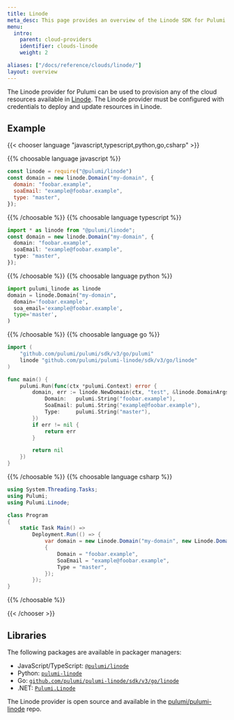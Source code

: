 ```yaml
---
title: Linode
meta_desc: This page provides an overview of the Linode SDK for Pulumi.
menu:
  intro:
    parent: cloud-providers
    identifier: clouds-linode
    weight: 2

aliases: ["/docs/reference/clouds/linode/"]
layout: overview
---
```


The Linode provider for Pulumi can be used to provision any of the cloud resources available in [Linode](https://www.linode.com).
The Linode provider must be configured with credentials to deploy and update resources in Linode.

## Example

{{< chooser language "javascript,typescript,python,go,csharp" >}}

{{% choosable language javascript %}}

```javascript
const linode = require("@pulumi/linode")
const domain = new linode.Domain("my-domain", {
  domain: "foobar.example",
  soaEmail: "example@foobar.example",
  type: "master",
});
```

{{% /choosable %}}
{{% choosable language typescript %}}

```typescript
import * as linode from "@pulumi/linode";
const domain = new linode.Domain("my-domain", {
  domain: "foobar.example",
  soaEmail: "example@foobar.example",
  type: "master",
});
```

{{% /choosable %}}
{{% choosable language python %}}

```python
import pulumi_linode as linode
domain = linode.Domain("my-domain",
  domain='foobar.example',
  soa_email='example@foobar.example',
  type='master',
)
```

{{% /choosable %}}
{{% choosable language go %}}

```go
import (
	"github.com/pulumi/pulumi/sdk/v3/go/pulumi"
	linode "github.com/pulumi/pulumi-linode/sdk/v3/go/linode"
)

func main() {
	pulumi.Run(func(ctx *pulumi.Context) error {
		domain, err := linode.NewDomain(ctx, "test", &linode.DomainArgs{
			Domain:   pulumi.String("foobar.example"),
			SoaEmail: pulumi.String("example@foobar.example"),
			Type:     pulumi.String("master"),
		})
		if err != nil {
			return err
		}

		return nil
	})
}

```

{{% /choosable %}}
{{% choosable language csharp %}}

```csharp
using System.Threading.Tasks;
using Pulumi;
using Pulumi.Linode;

class Program
{
    static Task Main() =>
        Deployment.Run(() => {
            var domain = new Linode.Domain("my-domain", new Linode.DomainArgs
            {
                Domain = "foobar.example",
                SoaEmail = "example@foobar.example",
                Type = "master",
            });
        });
}
```

{{% /choosable %}}

{{< /chooser >}}

## Libraries

The following packages are available in packager managers:

* JavaScript/TypeScript: [`@pulumi/linode`](https://www.npmjs.com/package/@pulumi/linode)
* Python: [`pulumi-linode`](https://pypi.org/project/pulumi-linode/)
* Go: [`github.com/pulumi/pulumi-linode/sdk/v3/go/linode`](https://github.com/pulumi/pulumi-linode)
* .NET: [`Pulumi.Linode`](https://www.nuget.org/packages/Pulumi.Linode)

The Linode provider is open source and available in the [pulumi/pulumi-linode](https://github.com/pulumi/pulumi-linode) repo.
